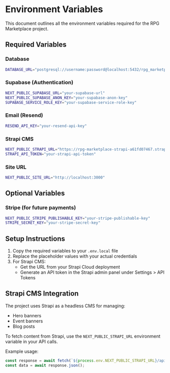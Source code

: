 # Environment Variables

This document outlines all the environment variables required for the RPG Marketplace project.

## Required Variables

### Database
```bash
DATABASE_URL="postgresql://username:password@localhost:5432/rpg_marketplace"
```

### Supabase (Authentication)
```bash
NEXT_PUBLIC_SUPABASE_URL="your-supabase-url"
NEXT_PUBLIC_SUPABASE_ANON_KEY="your-supabase-anon-key"
SUPABASE_SERVICE_ROLE_KEY="your-supabase-service-role-key"
```

### Email (Resend)
```bash
RESEND_API_KEY="your-resend-api-key"
```

### Strapi CMS
```bash
NEXT_PUBLIC_STRAPI_URL="https://rpg-marketplace-strapi-a61fd07467.strapiapp.com"
STRAPI_API_TOKEN="your-strapi-api-token"
```

### Site URL
```bash
NEXT_PUBLIC_SITE_URL="http://localhost:3000"
```

## Optional Variables

### Stripe (for future payments)
```bash
NEXT_PUBLIC_STRIPE_PUBLISHABLE_KEY="your-stripe-publishable-key"
STRIPE_SECRET_KEY="your-stripe-secret-key"
```

## Setup Instructions

1. Copy the required variables to your `.env.local` file
2. Replace the placeholder values with your actual credentials
3. For Strapi CMS:
   - Get the URL from your Strapi Cloud deployment
   - Generate an API token in the Strapi admin panel under Settings > API Tokens

## Strapi CMS Integration

The project uses Strapi as a headless CMS for managing:
- Hero banners
- Event banners  
- Blog posts

To fetch content from Strapi, use the `NEXT_PUBLIC_STRAPI_URL` environment variable in your API calls.

Example usage:
```javascript
const response = await fetch(`${process.env.NEXT_PUBLIC_STRAPI_URL}/api/heroes`);
const data = await response.json();
``` 
